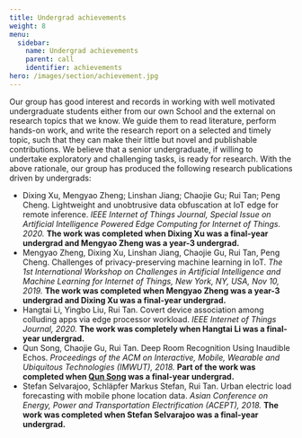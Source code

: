 ```yaml
---
title: Undergrad achievements
weight: 8
menu:
  sidebar:
    name: Undergrad achievements
    parent: call
    identifier: achievements
hero: /images/section/achievement.jpg
---
```

Our group has good interest and records in working with well motivated undergraduate students either from our own School and the external on research topics that we know. We guide them to read literature, perform hands-on work, and write the research report on a selected and timely topic, such that they can make their little but novel and publishable contributions. We believe that a senior undergraduate, if willing to undertake exploratory and challenging tasks, is ready for research. With the above rationale, our group has produced the following research publications driven by undergrads:

- Dixing Xu, Mengyao Zheng; Linshan Jiang; Chaojie Gu; Rui Tan; Peng Cheng.
  Lightweight and unobtrusive data obfuscation at IoT edge for remote inference.
  *IEEE Internet of Things Journal, Special Issue on Artificial Intelligence Powered Edge Computing for Internet of Things. 2020.*
  **The work was completed when Dixing Xu was a final-year undergrad and Mengyao Zheng was a year-3 undergrad.**
- Mengyao Zheng, Dixing Xu, Linshan Jiang, Chaojie Gu, Rui Tan, Peng Cheng.
  Challenges of privacy-preserving machine learning in IoT.
  *The 1st International Workshop on Challenges in Artificial Intelligence and Machine Learning for Internet of Things, New York, NY, USA, Nov 10, 2019.*
  **The work was completed when Mengyao Zheng was a year-3 undergrad and Dixing Xu was a final-year undergrad.**
- Hangtai Li, Yingbo Liu, Rui Tan.
  Covert device association among colluding apps via edge processor workload.
  *IEEE Internet of Things Journal, 2020.*
  **The work was completely when Hangtai Li was a final-year undergrad.**
- Qun Song, Chaojie Gu, Rui Tan.
  Deep Room Recognition Using Inaudible Echos.
  *Proceedings of the ACM on Interactive, Mobile, Wearable and Ubiquitous Technologies (IMWUT), 2018.*
  **Part of the work was completed when [Qun Song](student/phd4_qun_song/) was a final-year undergrad.**
- Stefan Selvarajoo, Schläpfer Markus Stefan, Rui Tan.
  Urban electric load forecasting with mobile phone location data.
  *Asian Conference on Energy, Power and Transportation Electrification (ACEPT), 2018.*
  **The work was completed when Stefan Selvarajoo was a final-year undergrad.**
